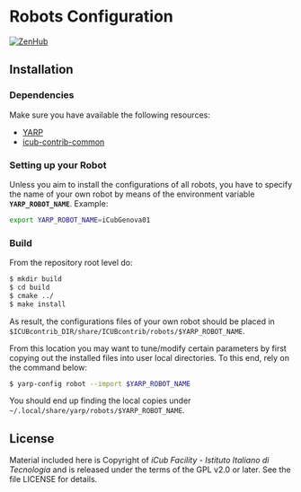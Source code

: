 Robots Configuration
====================

[![ZenHub](https://img.shields.io/badge/Shipping_faster_with-ZenHub-435198.svg)](https://zenhub.com)

## Installation

### Dependencies
Make sure you have available the following resources:
- [YARP](https://github.com/robotology/yarp)
- [icub-contrib-common](https://github.com/robotology/icub-contrib-common)

### Setting up your Robot
Unless you aim to install the configurations of all robots, you have to specify
the name of your own robot by means of the environment variable **`YARP_ROBOT_NAME`**.
Example:
```sh
export YARP_ROBOT_NAME=iCubGenova01
```

### Build
From the repository root level do:
```sh
$ mkdir build
$ cd build
$ cmake ../
$ make install
```
As result, the configurations files of your own robot should be placed in `$ICUBcontrib_DIR/share/ICUBcontrib/robots/$YARP_ROBOT_NAME`.

From this location you may want to tune/modify certain parameters by first copying
out the installed files into user local directories. To this end, rely on the command below:
```sh
$ yarp-config robot --import $YARP_ROBOT_NAME
```

You should end up finding the local copies under `~/.local/share/yarp/robots/$YARP_ROBOT_NAME`.

## License

Material included here is Copyright of _iCub Facility - Istituto Italiano di
Tecnologia_ and is released under the terms of the GPL v2.0 or later.
See the file LICENSE for details.

